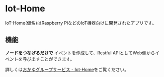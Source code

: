 # Iot-Home

IoT-Home(仮名)はRaspberry PiなどのIoT機器向けに開発されたアプリです。

## 機能
**ノードをつなげるだけで** イベントを作成して、Restful APIとしてWeb側からイベントを呼び出すことができます。

詳しくは[おかゆグループサービス - Iot-Home](https://services.okayugroup.com/iothome)をご覧ください。
 
